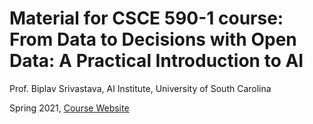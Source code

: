 # Material for CSCE 590-1 course: From Data to Decisions with Open Data: A Practical Introduction to AI

Prof. Biplav Srivastava, AI Institute, University of South Carolina

Spring 2021, [Course Website](https://sites.google.com/site/biplavsrivastava/teaching/csce-590-from-data-to-decisions-with-open-data-a-practical-introduction-t)
